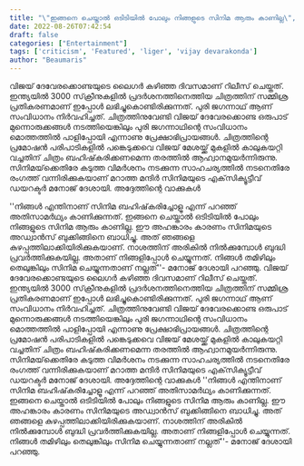 ```yaml
---
title: "\"ഇങ്ങനെ ചെയ്താല്‍ ഒടിടിയില്‍ പോലും നിങ്ങളുടെ സിനിമ ആരും കാണില്ല\", ലൈഗറിനെതിരെ തിയേറ്റർ ഉടമ"
date: 2022-08-26T07:42:54
draft: false
categories: ["Entertainment"]
tags: ['criticism', 'Featured', 'liger', 'vijay devarakonda']
author: "Beaumaris"
---
```


വിജയ് ദേവേരക്കൊണ്ടയുടെ ലൈഗര്‍ കഴിഞ്ഞ ദിവസമാണ് റിലീസ് ചെയ്തത്. ഇന്ത്യയില്‍ 3000 സ്‌ക്രീനുകളില്‍ പ്രദര്‍ശനത്തിനെത്തിയ ചിത്രത്തിന് സമ്മിശ്ര പ്രതികരണമാണ് ഇപ്പോള്‍ ലഭിച്ചുകൊണ്ടിരിക്കുന്നത്. പുരി ജഗന്നാഥ് ആണ് സംവിധാനം നിർവഹിച്ചത്. ചിത്രത്തിനുവേണ്ടി വിജയ് ദേവേരക്കൊണ്ട ഒരുപാട് മുന്നൊരുക്കങ്ങൾ നടത്തിയെങ്കിലും പുരി ജഗന്നാഥിന്റെ സംവിധാനം മൊത്തത്തിൽ പാളിപ്പോയി എന്നാണു പ്രേക്ഷാഭിപ്രായങ്ങൾ. ചിത്രത്തിന്റെ പ്രമോഷൻ പരിപാടികളിൽ പങ്കെടുക്കവെ വിജയ് മേശയ്ക്ക് മുകളില്‍ കാലുകയറ്റി വച്ചതിന് ചിത്രം ബഹിഷ്‌കരിക്കണമെന്ന തരത്തില്‍ ആഹ്വാനമുയര്‍ന്നിരുന്നു. സിനിമയ്‌ക്കെതിരേ കടുത്ത വിമര്‍ശനം നടക്കുന്ന സാഹചര്യത്തില്‍ നടനെതിരേ രംഗത്ത് വന്നിരിക്കുകയാണ് മറാത്ത മന്ദിര്‍ സിനിമയുടെ എക്‌സിക്യൂട്ടീവ് ഡയറക്ടര്‍ മനോജ് ദേശായി. അദ്ദേത്തിന്റെ വാക്കുകൾ

''നിങ്ങള്‍ എന്തിനാണ് സിനിമ ബഹിഷ്‌കരിച്ചോളൂ എന്ന് പറഞ്ഞ് അതിസാമര്‍ഥ്യം കാണിക്കുന്നത്. ഇങ്ങനെ ചെയ്താല്‍ ഒടിടിയില്‍ പോലും നിങ്ങളുടെ സിനിമ ആരും കാണില്ല. ഈ അഹങ്കാരം കാരണം സിനിമയുടെ അഡ്വാന്‍സ് ബുക്കിങ്ങിനെ ബാധിച്ചു. അത് ഞങ്ങളെ കുഴപ്പത്തിലാക്കിയിരിക്കുകയാണ്. നാശത്തിന് അരികില്‍ നില്‍ക്കുമ്പോള്‍ ബുദ്ധി പ്രവര്‍ത്തിക്കുകയില്ല. അതാണ് നിങ്ങളിപ്പോള്‍ ചെയ്യുന്നത്. നിങ്ങള്‍ തമിഴിലും തെലുങ്കിലും സിനിമ ചെയ്യുന്നതാണ് നല്ലത്''- മനോജ് ദേശായി പറഞ്ഞു.
വിജയ് ദേവേരക്കൊണ്ടയുടെ ലൈഗര്‍ കഴിഞ്ഞ ദിവസമാണ് റിലീസ് ചെയ്തത്. ഇന്ത്യയില്‍ 3000 സ്‌ക്രീനുകളില്‍ പ്രദര്‍ശനത്തിനെത്തിയ ചിത്രത്തിന് സമ്മിശ്ര പ്രതികരണമാണ് ഇപ്പോള്‍ ലഭിച്ചുകൊണ്ടിരിക്കുന്നത്. പുരി ജഗന്നാഥ് ആണ് സംവിധാനം നിർവഹിച്ചത്. ചിത്രത്തിനുവേണ്ടി വിജയ് ദേവേരക്കൊണ്ട ഒരുപാട് മുന്നൊരുക്കങ്ങൾ നടത്തിയെങ്കിലും പുരി ജഗന്നാഥിന്റെ സംവിധാനം മൊത്തത്തിൽ പാളിപ്പോയി എന്നാണു പ്രേക്ഷാഭിപ്രായങ്ങൾ. ചിത്രത്തിന്റെ പ്രമോഷൻ പരിപാടികളിൽ പങ്കെടുക്കവെ വിജയ് മേശയ്ക്ക് മുകളില്‍ കാലുകയറ്റി വച്ചതിന് ചിത്രം ബഹിഷ്‌കരിക്കണമെന്ന തരത്തില്‍ ആഹ്വാനമുയര്‍ന്നിരുന്നു. സിനിമയ്‌ക്കെതിരേ കടുത്ത വിമര്‍ശനം നടക്കുന്ന സാഹചര്യത്തില്‍ നടനെതിരേ രംഗത്ത് വന്നിരിക്കുകയാണ് മറാത്ത മന്ദിര്‍ സിനിമയുടെ എക്‌സിക്യൂട്ടീവ് ഡയറക്ടര്‍ മനോജ് ദേശായി. അദ്ദേത്തിന്റെ വാക്കുകൾ ''നിങ്ങള്‍ എന്തിനാണ് സിനിമ ബഹിഷ്‌കരിച്ചോളൂ എന്ന് പറഞ്ഞ് അതിസാമര്‍ഥ്യം കാണിക്കുന്നത്. ഇങ്ങനെ ചെയ്താല്‍ ഒടിടിയില്‍ പോലും നിങ്ങളുടെ സിനിമ ആരും കാണില്ല. ഈ അഹങ്കാരം കാരണം സിനിമയുടെ അഡ്വാന്‍സ് ബുക്കിങ്ങിനെ ബാധിച്ചു. അത് ഞങ്ങളെ കുഴപ്പത്തിലാക്കിയിരിക്കുകയാണ്. നാശത്തിന് അരികില്‍ നില്‍ക്കുമ്പോള്‍ ബുദ്ധി പ്രവര്‍ത്തിക്കുകയില്ല. അതാണ് നിങ്ങളിപ്പോള്‍ ചെയ്യുന്നത്. നിങ്ങള്‍ തമിഴിലും തെലുങ്കിലും സിനിമ ചെയ്യുന്നതാണ് നല്ലത്''- മനോജ് ദേശായി പറഞ്ഞു.
